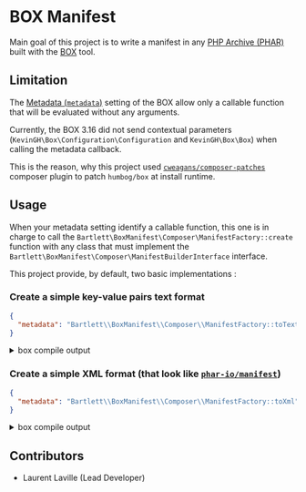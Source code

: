 <!-- markdownlint-disable MD013 MD033 -->
# BOX Manifest

Main goal of this project is to write a manifest in any [PHP Archive (PHAR)](https://www.php.net/phar)
built with the [BOX](https://github.com/box-project/box) tool.

## Limitation

The [Metadata (`metadata`)](https://github.com/box-project/box/blob/master/doc/configuration.md#metadata-metadata) setting
of the BOX allow only a callable function that will be evaluated without any arguments.

Currently, the BOX 3.16 did not send contextual parameters (`KevinGH\Box\Configuration\Configuration` and `KevinGH\Box\Box`)
when calling the metadata callback.

This is the reason, why this project used [`cweagans/composer-patches`](https://github.com/cweagans/composer-patches)
composer plugin to patch `humbog/box` at install runtime.

## Usage

When your metadata setting identify a callable function, this one is in charge
to call the `Bartlett\BoxManifest\Composer\ManifestFactory::create` function with any class that must implement
the `Bartlett\BoxManifest\Composer\ManifestBuilderInterface` interface.

This project provide, by default, two basic implementations :

### Create a simple key-value pairs text format

```json
{
  "metadata": "Bartlett\\BoxManifest\\Composer\\ManifestFactory::toText"
}
```

<details>
<summary>box compile output</summary>

```text
Box version 3.16.0@adb282a

 // Loading the configuration file "/shared/backups/github/box-manifest/box.json.dist".

🔨  Building the PHAR "/shared/backups/github/box-manifest/test.phar"

? No compactor to register
? No main script path configured
? Adding requirements checker
? Adding binary files
    > No file found
? Auto-discover files? No
? Exclude dev files? Yes
? Adding files
    > 3013 file(s)
? Generating new stub
  - Using shebang line: #!/usr/bin/env php
  - Using banner:
    > Generated by Humbug Box 3.16.0@adb282a.
    >
    > @link https://github.com/humbug/box
? Setting metadata
  - bartlett/box-manifest: dev-master
amphp/amp: v2.6.1
amphp/byte-stream: v1.8.1
amphp/parallel: v1.4.1
amphp/parallel-functions: v1.1.0
amphp/parser: v1.0.0
amphp/process: v1.1.3
amphp/serialization: v1.0.0
amphp/sync: v1.4.2
bartlett/box-manifest: dev-master
composer/package-versions-deprecated: 1.11.99.5
composer/pcre: 1.0.1
composer/semver: 3.2.9
composer/xdebug-handler: 3.0.1
cweagans/composer-patches: 1.7.2
fidry/console: 0.2.0
humbug/box: 3.16.0
humbug/php-scoper: 0.17.0
jetbrains/phpstorm-stubs: v2021.3
justinrainbow/json-schema: 5.2.11
laravel/serializable-closure: v1.1.0
nikic/iter: v2.2.0
nikic/php-parser: v4.13.2
paragonie/constant_time_encoding: v2.5.0
paragonie/pharaoh: v0.6.0
paragonie/random_compat: v9.99.100
paragonie/sodium_compat: v1.17.0
phpdocumentor/reflection-common: 2.2.0
phpdocumentor/reflection-docblock: 5.3.0
phpdocumentor/type-resolver: 1.6.0
psr/container: 1.1.2
psr/event-dispatcher: 1.0.0
psr/log: 1.1.4
seld/jsonlint: 1.8.3
symfony/console: v5.4.3
symfony/deprecation-contracts: v2.5.0
symfony/event-dispatcher-contracts: v2.5.0
symfony/filesystem: v5.4.3
symfony/finder: v5.4.3
symfony/polyfill-ctype: v1.24.0
symfony/polyfill-intl-grapheme: v1.24.0
symfony/polyfill-intl-normalizer: v1.24.0
symfony/polyfill-mbstring: v1.24.0
symfony/polyfill-php80: v1.24.0
symfony/polyfill-php81: v1.24.0
symfony/process: v5.4.3
symfony/serializer: v5.4.3
symfony/service-contracts: v2.5.0
symfony/string: v5.4.3
symfony/var-dumper: v5.4.3
thecodingmachine/safe: v1.3.3
ulrichsg/getopt-php: v3.4.0
webmozart/assert: 1.10.0
webmozart/path-util: 2.3.0
? Dumping the Composer autoloader
? Removing the Composer dump artefacts
? Compressing with the algorithm "GZ"
    > Warning: the extension "zlib" will now be required to execute the PHAR
? Setting file permissions to 0755
* Done.

No recommendation found.
No warning found.

 // PHAR: 3035 files (6.25MB)
 // You can inspect the generated PHAR with the "info" command.

 // Memory usage: 65.34MB (peak: 66.12MB), time: 3secs
```

</details>

### Create a simple XML format (that look like [`phar-io/manifest`](https://github.com/phar-io/manifest))

```json
{
  "metadata": "Bartlett\\BoxManifest\\Composer\\ManifestFactory::toXml"
}
```

<details>
<summary>box compile output</summary>

```text
Box version 3.16.0@adb282a

 // Loading the configuration file "/shared/backups/github/box-manifest/box.json.dist".

🔨  Building the PHAR "/shared/backups/github/box-manifest/test.phar"

? Removing the existing PHAR "/shared/backups/github/box-manifest/test.phar"
? No compactor to register
? No main script path configured
? Adding requirements checker
? Adding binary files
    > No file found
? Auto-discover files? No
? Exclude dev files? Yes
? Adding files
    > 3013 file(s)
? Generating new stub
  - Using shebang line: #!/usr/bin/env php
  - Using banner:
    > Generated by Humbug Box 3.16.0@adb282a.
    >
    > @link https://github.com/humbug/box
? Setting metadata
  - <?xml version="1.0" encoding="utf-8"?>
<phar xmlns="https://phar.io/xml/manifest/1.1">
  <copyright>
    <author name="Laurent Laville"/>
    <license type="MIT"/>
  </copyright>
  <requires>
    <php version="^7.4 || ^8.0">
      <ext name="phar"/>
    </php>
  </requires>
  <bundles>
    <component name="amphp/amp" version="2.6.1.0" constraint=""/>
    <component name="amphp/byte-stream" version="1.8.1.0" constraint=""/>
    <component name="amphp/parallel" version="1.4.1.0" constraint=""/>
    <component name="amphp/parallel-functions" version="1.1.0.0" constraint=""/>
    <component name="amphp/parser" version="1.0.0.0" constraint=""/>
    <component name="amphp/process" version="1.1.3.0" constraint=""/>
    <component name="amphp/serialization" version="1.0.0.0" constraint=""/>
    <component name="amphp/sync" version="1.4.2.0" constraint=""/>
    <component name="bartlett/box-manifest" version="dev-master" constraint=""/>
    <component name="composer/package-versions-deprecated" version="1.11.99.5" constraint=""/>
    <component name="composer/pcre" version="1.0.1.0" constraint=""/>
    <component name="composer/semver" version="3.2.9.0" constraint=""/>
    <component name="composer/xdebug-handler" version="3.0.1.0" constraint=""/>
    <component name="cweagans/composer-patches" version="1.7.2.0" constraint="^1.7"/>
    <component name="fidry/console" version="0.2.0.0" constraint=""/>
    <component name="humbug/box" version="3.16.0.0" constraint="^3.15"/>
    <component name="humbug/php-scoper" version="0.17.0.0" constraint=""/>
    <component name="jetbrains/phpstorm-stubs" version="2021.3.0.0" constraint=""/>
    <component name="justinrainbow/json-schema" version="5.2.11.0" constraint=""/>
    <component name="laravel/serializable-closure" version="1.1.0.0" constraint=""/>
    <component name="nikic/iter" version="2.2.0.0" constraint=""/>
    <component name="nikic/php-parser" version="4.13.2.0" constraint=""/>
    <component name="ocramius/package-versions" version="" constraint=""/>
    <component name="paragonie/constant_time_encoding" version="2.5.0.0" constraint=""/>
    <component name="paragonie/pharaoh" version="0.6.0.0" constraint=""/>
    <component name="paragonie/random_compat" version="9.99.100.0" constraint=""/>
    <component name="paragonie/sodium_compat" version="1.17.0.0" constraint=""/>
    <component name="phpdocumentor/reflection-common" version="2.2.0.0" constraint=""/>
    <component name="phpdocumentor/reflection-docblock" version="5.3.0.0" constraint=""/>
    <component name="phpdocumentor/type-resolver" version="1.6.0.0" constraint=""/>
    <component name="psr/container" version="1.1.2.0" constraint=""/>
    <component name="psr/event-dispatcher" version="1.0.0.0" constraint=""/>
    <component name="psr/log" version="1.1.4.0" constraint=""/>
    <component name="psr/log-implementation" version="" constraint=""/>
    <component name="seld/jsonlint" version="1.8.3.0" constraint=""/>
    <component name="symfony/console" version="5.4.3.0" constraint=""/>
    <component name="symfony/deprecation-contracts" version="2.5.0.0" constraint=""/>
    <component name="symfony/event-dispatcher-contracts" version="2.5.0.0" constraint=""/>
    <component name="symfony/filesystem" version="5.4.3.0" constraint=""/>
    <component name="symfony/finder" version="5.4.3.0" constraint=""/>
    <component name="symfony/polyfill-ctype" version="1.24.0.0" constraint=""/>
    <component name="symfony/polyfill-intl-grapheme" version="1.24.0.0" constraint=""/>
    <component name="symfony/polyfill-intl-normalizer" version="1.24.0.0" constraint=""/>
    <component name="symfony/polyfill-mbstring" version="1.24.0.0" constraint=""/>
    <component name="symfony/polyfill-php73" version="" constraint=""/>
    <component name="symfony/polyfill-php80" version="1.24.0.0" constraint=""/>
    <component name="symfony/polyfill-php81" version="1.24.0.0" constraint=""/>
    <component name="symfony/process" version="5.4.3.0" constraint=""/>
    <component name="symfony/serializer" version="5.4.3.0" constraint="^4.4 || ^5.0 || ^6.0"/>
    <component name="symfony/service-contracts" version="2.5.0.0" constraint=""/>
    <component name="symfony/string" version="5.4.3.0" constraint=""/>
    <component name="symfony/var-dumper" version="5.4.3.0" constraint=""/>
    <component name="thecodingmachine/safe" version="1.3.3.0" constraint=""/>
    <component name="ulrichsg/getopt-php" version="3.4.0.0" constraint=""/>
    <component name="webmozart/assert" version="1.10.0.0" constraint=""/>
    <component name="webmozart/path-util" version="2.3.0.0" constraint=""/>
  </bundles>
</phar>

? Dumping the Composer autoloader
? Removing the Composer dump artefacts
? Compressing with the algorithm "GZ"
    > Warning: the extension "zlib" will now be required to execute the PHAR
? Setting file permissions to 0755
* Done.

No recommendation found.
No warning found.

 // PHAR: 3035 files (6.25MB)
 // You can inspect the generated PHAR with the "info" command.

 // Memory usage: 65.42MB (peak: 66.21MB), time: 4secs
```

</details>

## Contributors

* Laurent Laville (Lead Developer)
